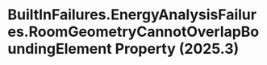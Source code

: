 # BuiltInFailures.EnergyAnalysisFailures.RoomGeometryCannotOverlapBoundingElement Property (2025.3)

﻿